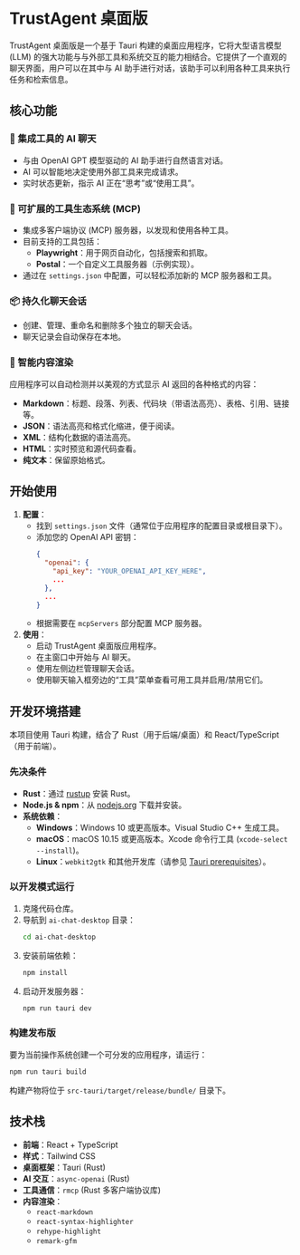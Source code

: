 # TrustAgent 桌面版

TrustAgent 桌面版是一个基于 Tauri 构建的桌面应用程序，它将大型语言模型 (LLM) 的强大功能与与外部工具和系统交互的能力相结合。它提供了一个直观的聊天界面，用户可以在其中与 AI 助手进行对话，该助手可以利用各种工具来执行任务和检索信息。

## 核心功能

### 🤖 集成工具的 AI 聊天
- 与由 OpenAI GPT 模型驱动的 AI 助手进行自然语言对话。
- AI 可以智能地决定使用外部工具来完成请求。
- 实时状态更新，指示 AI 正在“思考”或“使用工具”。

### 🧰 可扩展的工具生态系统 (MCP)
- 集成多客户端协议 (MCP) 服务器，以发现和使用各种工具。
- 目前支持的工具包括：
  - **Playwright**：用于网页自动化，包括搜索和抓取。
  - **Postal**：一个自定义工具服务器（示例实现）。
- 通过在 `settings.json` 中配置，可以轻松添加新的 MCP 服务器和工具。

### 📦 持久化聊天会话
- 创建、管理、重命名和删除多个独立的聊天会话。
- 聊天记录会自动保存在本地。

### 🎨 智能内容渲染
应用程序可以自动检测并以美观的方式显示 AI 返回的各种格式的内容：

- **Markdown**：标题、段落、列表、代码块（带语法高亮）、表格、引用、链接等。
- **JSON**：语法高亮和格式化缩进，便于阅读。
- **XML**：结构化数据的语法高亮。
- **HTML**：实时预览和源代码查看。
- **纯文本**：保留原始格式。

## 开始使用

1.  **配置**：
    - 找到 `settings.json` 文件（通常位于应用程序的配置目录或根目录下）。
    - 添加您的 OpenAI API 密钥：
      ```json
      {
        "openai": {
          "api_key": "YOUR_OPENAI_API_KEY_HERE",
          ...
        },
        ...
      }
      ```
    - 根据需要在 `mcpServers` 部分配置 MCP 服务器。
2.  **使用**：
    - 启动 TrustAgent 桌面版应用程序。
    - 在主窗口中开始与 AI 聊天。
    - 使用左侧边栏管理聊天会话。
    - 使用聊天输入框旁边的“工具”菜单查看可用工具并启用/禁用它们。

## 开发环境搭建

本项目使用 Tauri 构建，结合了 Rust（用于后端/桌面）和 React/TypeScript（用于前端）。

### 先决条件

-   **Rust**：通过 [rustup](https://rustup.rs/) 安装 Rust。
-   **Node.js & npm**：从 [nodejs.org](https://nodejs.org/) 下载并安装。
-   **系统依赖**：
    -   **Windows**：Windows 10 或更高版本。Visual Studio C++ 生成工具。
    -   **macOS**：macOS 10.15 或更高版本。Xcode 命令行工具 (`xcode-select --install`)。
    -   **Linux**：`webkit2gtk` 和其他开发库（请参见 [Tauri prerequisites](https://tauri.app/v1/guides/getting-started/prerequisites/)）。

### 以开发模式运行

1.  克隆代码仓库。
2.  导航到 `ai-chat-desktop` 目录：
    ```bash
    cd ai-chat-desktop
    ```
3.  安装前端依赖：
    ```bash
    npm install
    ```
4.  启动开发服务器：
    ```bash
    npm run tauri dev
    ```

### 构建发布版

要为当前操作系统创建一个可分发的应用程序，请运行：

```bash
npm run tauri build
```

构建产物将位于 `src-tauri/target/release/bundle/` 目录下。

## 技术栈

-   **前端**：React + TypeScript
-   **样式**：Tailwind CSS
-   **桌面框架**：Tauri (Rust)
-   **AI 交互**：`async-openai` (Rust)
-   **工具通信**：`rmcp` (Rust 多客户端协议库)
-   **内容渲染**：
    -   `react-markdown`
    -   `react-syntax-highlighter`
    -   `rehype-highlight`
    -   `remark-gfm`